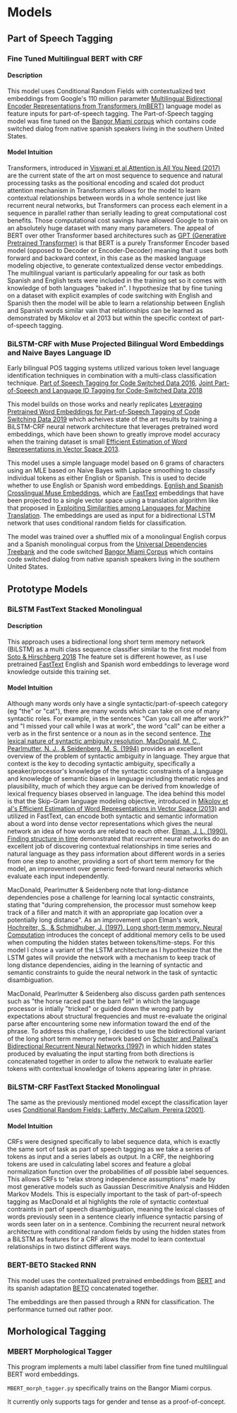 # Models

## Part of Speech Tagging

### Fine Tuned Multilingual BERT with CRF

#### Description

This model uses Conditional Random Fields with contextualized text embeddings from Google's 110 million parameter [Multilingual Bidirectional Encoder Representations from Transformers (mBERT)](https://arxiv.org/abs/1810.04805) language model as feature inputs for part-of-speech tagging. The Part-of-Speech tagging model was fine tuned on the [Bangor Miami corpus](http://bangortalk.org.uk/speakers.php?c=miami) which contains code switched dialog from native spanish speakers living in the southern United States.

#### Model Intuition

Transformers, introduced in [Viswani et al Attention is All You Need (2017)](https://arxiv.org/abs/1706.03762) are the current state of the art on most sequence to sequence and natural processing tasks as the positional encoding and scaled dot product attention mechanism in Transformers allows for the model to learn contextual relationships between words in a whole sentence just like recurrent neural networks, but Transformers can process each element in a sequence in parallel rather than serially leading to great computational cost benefits. Those computational cost savings have allowed Google to train on an absolutely huge dataset with many many parameters. The appeal of BERT over other Transformer based architectures such as [GPT (Generative Pretrained Transformer)](https://cdn.openai.com/research-covers/language-unsupervised/language_understanding_paper.pdf) is that BERT is a purely Transformer Encoder based model (opposed to Decoder or Encoder-Decoder) meaning that it uses both forward and backward context, in this case as the masked language modeling objective, to generate contextualized dense vector embeddings. The multilingual variant is particularly appealing for our task as both Spanish and English texts were included in the training set so it comes with knowledge of both languages "baked in". I hypothesize that by fine tuning on a dataset with explicit examples of code switching with English and Spanish then the model will be able to learn a relationship between English and Spanish words similar vain that relationships can be learned as demonstrated by Mikolov et al 2013 but within the specific context of part-of-speech tagging.

### BiLSTM-CRF with Muse Projected Bilingual Word Embeddings and Naive Bayes Language ID

Early bilingual POS tagging systems utilized various token level language identification techniques in combination with a multi-class classification technique. [Part of Speech Tagging for Code Switched Data 2016](https://arxiv.org/pdf/1909.13006.pdf), [Joint Part-of-Speech and Language ID Tagging for Code-Switched Data 2018](https://aclanthology.org/W18-3201/)

This model builds on those works and nearly replicates [Leveraging Pretrained Word Embeddings for Part-of-Speech Tagging of Code Switching Data 2019](https://aclanthology.org/W19-1410/) which acheives state of the art results by training a BiLSTM-CRF neural network architecture that leverages pretrained word embeddings, which have been shown to greatly improve model accuracy when the training dataset is small [Efficient Estimation of Word Representations in
Vector Space 2013](https://arxiv.org/pdf/1309.4168.pdf).

This model uses a simple language model based on 6 grams of characters using an MLE based on Naive Bayes with Laplace smoothing to classify individual tokens as either English or Spanish.
This is used to decide whether to use English or Spanish word embeddings. [Egnlish and Spanish Crosslingual Muse Embeddings](https://github.com/facebookresearch/MUSE), which are [FastText](https://arxiv.org/abs/1607.04606) embeddings that have been projected to a single vector space using a translation algorithm like that proposed in [Exploiting Similarities among Languages for Machine Translation](https://arxiv.org/pdf/1309.4168.pdf).
The embeddings are used as input for a bidirectional LSTM network that uses conditional random fields for classification.

The model was trained over a shuffled mix of a monolingual English corpus and a Spanish monolingual corpus from the [Universal Dependencies Treebank](https://github.com/UniversalDependencies) and the code switched [Bangor Miami Corpus](http://bangortalk.org.uk/speakers.php?c=miami) which contains code switched dialog from native spanish speakers living in the southern United States.

## Prototype Models

### BiLSTM FastText Stacked Monolingual

#### Description
This approach uses a bidirectional long short term memory network (BiLSTM) as a multi class sequence classifier similar to the first model from [Soto & Hirschberg 2018](https://aclanthology.org/W18-3201/)
The feature set is different however, as I use pretrained [FastText](https://arxiv.org/abs/1607.04606) English and Spanish word embeddings to leverage word knowledge outside this training set.


#### Model Intuition

Although many words only have a single syntactic/part-of-speech category (eg "the" or "cat"), there are many words which can take on one of many syntactic roles. For example, in the sentences "Can you call me after work?" and "I missed your call while I was at work", the word "call" can be either a verb as in the first sentence or a noun as in the second sentence. [The lexical nature of syntactic ambiguity resolution, MacDonald, M. C., Pearlmutter, N. J., & Seidenberg, M. S. (1994)](https://pubmed.ncbi.nlm.nih.gov/7984711/) provides an excellent overview of the problem of syntactic ambiguity in language. They argue that context is the key to decoding syntactic ambiguity, specifically a speaker/processor's knowledge of the syntactic constraints of a language and knowledge of semantic biases in language including thematic roles and plausibility, much of which they argue can be derived from knowledge of lexical frequency biases observed in language. The idea behind this model is that the Skip-Gram language modeling objective, introduced in [Mikolov et al's Efficient Estimation of Word Representations in Vector Space (2013)](https://arxiv.org/pdf/1309.4168.pdf) and utilized in FastText, can encode both syntactic and semantic information about a word into dense vector representations which gives the neural network an idea of how words are related to each other. [Elman, J. L. (1990). Finding structure in time](https://onlinelibrary.wiley.com/doi/abs/10.1207/s15516709cog1402_1) demonstrated that recurrent neural networks do an excellent job of discovering contextual relationships in time series and natural language as they pass information about different words in a series from one step to another, providing a sort of short term memory for the model, an improvement over generic feed-forward neural networks which evaluate each input independently.

MacDonald, Pearlmutter & Seidenberg note that long-distance dependencies pose a challenge for learning local syntactic constraints, stating that "during comprehension, the processor must somehow keep track of a filler and match it with an appropriate gap location over a potentially long distance". As an improvement upon Elman's work, [Hochreiter, S., & Schmidhuber, J. (1997). Long short-term memory. Neural Computation](https://dl.acm.org/doi/10.1162/neco.1997.9.8.1735) introduces the concept of additional memory cells to be used when computing the hidden states between tokens/time-steps. 
For this model I chose a variant of the LSTM architecture as I hypothesize that the LSTM gates will provide the network with a mechanism to keep track of long distance dependencies, aiding in the learning of syntactic and semantic constraints to guide the neural network in the task of syntactic disambiguation.

MacDonald, Pearlmutter & Seidenberg also discuss garden path sentences such as "the horse raced past the barn fell" in which the language processor is intially "tricked" or guided down the wrong path by expectations about structural frequencies and must re-evaluate the original parse after encountering some new information toward the end of the phrase. To address this challenge, I decided to use the bidirectional variant of the long short term memory network based on [Schuster and Paliwal's Bidirectional Recurrent Neural Networks (1997)](https://ieeexplore.ieee.org/document/650093) in which hidden states produced by evaluating the input starting from both directions is concatenated together in order to allow the network to evaluate earlier tokens with contextual knowledge of tokens appearing later in phrase.

### BiLSTM-CRF FastText Stacked Monolingual

The same as the previously mentioned model except the classification layer uses [Conditional Random Fields; Lafferty, McCallum, Pereira (2001)](https://repository.upenn.edu/cgi/viewcontent.cgi?article=1162&context=cis_papers).

#### Model Intuition

CRFs were designed specifically to label sequence data, which is exactly the same sort of task as part of speech tagging as we take a series of tokens as input and a series labels as output. In a CRF, the neighboring tokens are used in calculating label scores and feature a global normalization function over the probabilities of *all* possible label sequences. This allows CRFs to "relax strong independence assumptions" made by most generative models such as Gaussian Descrimitive Analysis and Hidden Markov Models. This is especially important to the task of part-of-speech tagging as MacDonald et al highlights the role of syntactic contextual contraints in part of speech disambiguation, meaning the lexical classes of words previously seen in a sentence clearly influence syntactic parsing of words seen later on in a sentence. Combining the recurrent neural network architecture with conditional random fields by using the hidden states from a BiLSTM as features for a CRF allows the model to learn contextual relationships in two distinct different ways.

### BERT-BETO Stacked RNN

This model uses the contextualized pretrained embeddings from [BERT](https://arxiv.org/abs/1810.04805) and its spanish adaptation [BETO](https://github.com/dccuchile/beto) concatenated together.

The embeddings are then passed through a RNN for classification. The performance turned out rather poor.

## Morhological Tagging

### MBERT Morphological Tagger

This program implements a multi label classifier from fine tuned multilingual BERT word embeddings.

`MBERT_morph_tagger.py` specifically trains on the Bangor Miami corpus.

It currently only supports tags for gender and tense as a proof-of-concept.